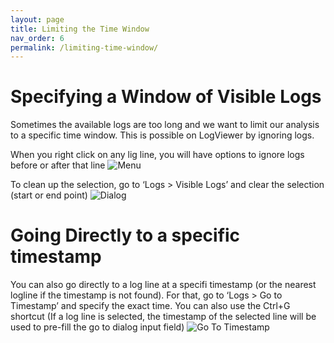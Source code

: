 ```yaml
---
layout: page
title: Limiting the Time Window
nav_order: 6
permalink: /limiting-time-window/
---
```


# Specifying a Window of Visible Logs
Sometimes the available logs are too long and we want to limit our analysis to a specific time window.
This is possible on LogViewer by ignoring logs.

When you right click on any lig line, you will have options to ignore logs before or after that line
![Menu](../images/visible-logs-menu.png)

To clean up the selection, go to ‘Logs > Visible Logs’ and clear the selection (start or end point)
![Dialog](../images/visible-logs-dialog.png)

# Going Directly to a specific timestamp
You can also go directly to a log line at a specifi timestamp (or the nearest logline if the timestamp is not found). For that, go to ‘Logs > Go to Timestamp’ and specify the exact time. You can also use the Ctrl+G shortcut (If a log line is selected, the timestamp of the selected line will be used to pre-fill the go to dialog input field)
![Go To Timestamp](../images/go-to-dialog.png)
